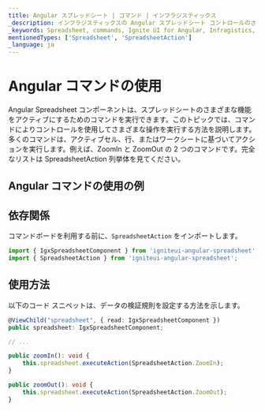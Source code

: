 ```yaml
---
title: Angular スプレッドシート | コマンド | インフラジスティックス
_description: インフラジスティックスの Angular スプレッドシート コントロールのさまざまな機能をアクティブにするためのコマンドを実行できます。Ignite UI for Angular スプレッドシートで ZoomIn や ZoomOut などのコマンドを使用できます。
_keywords: Spreadsheet, commands, Ignite UI for Angular, Infragistics, スプレッドシート, コマンド, インフラジスティックス
mentionedTypes: ['Spreadsheet', 'SpreadsheetAction']
_language: ja
---
```


# Angular コマンドの使用

Angular Spreadsheet コンポーネントは、スプレッドシートのさまざまな機能をアクティブにするためのコマンドを実行できます。このトピックでは、コマンドによりコントロールを使用してさまざまな操作を実行する方法を説明します。多くのコマンドは、アクティブセル、行、またはワークシートに基づいてアクションを実行します。例えば、ZoomIn と ZoomOut の 2 つのコマンドです。完全なリストは SpreadsheetAction 列挙体を見てください。

## Angular コマンドの使用の例

<code-view style="height: 500px"
           data-demos-base-url="{environment:dvDemosBaseUrl}"
           iframe-src="{environment:dvDemosBaseUrl}/excel/spreadsheet-commands"
           alt="コマンドの使用の例"
           github-src="excel/spreadsheet/commands">
</code-view>

<div class="divider--half"></div>

## 依存関係

コマンドボードを利用する前に、`SpreadsheetAction` をインポートします。

```ts
import { IgxSpreadsheetComponent } from 'igniteui-angular-spreadsheet';
import { SpreadsheetAction } from 'igniteui-angular-spreadsheet';
```

<div class="divider--half"></div>

## 使用方法

以下のコード スニペットは、データの検証規則を設定する方法を示します。

```ts
@ViewChild("spreadsheet", { read: IgxSpreadsheetComponent })
public spreadsheet: IgxSpreadsheetComponent;

// ...

public zoomIn(): void {
    this.spreadsheet.executeAction(SpreadsheetAction.ZoomIn);
}

public zoomOut(): void {
    this.spreadsheet.executeAction(SpreadsheetAction.ZoomOut);
}
```
